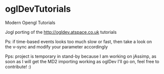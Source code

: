 oglDevTutorials
===============

Modern Opengl Tutorials

Jogl porting of the http://ogldev.atspace.co.uk tutorials


Ps: if time-based events looks too much slow or fast, then take a look on the v-sync and modify your parameter accordingly

Pps: project is temporary in stand-by because I am working on jAssimp, as soon as I will get the MD2 importing working as oglDev I'll go on, feel free to contribute! :)
